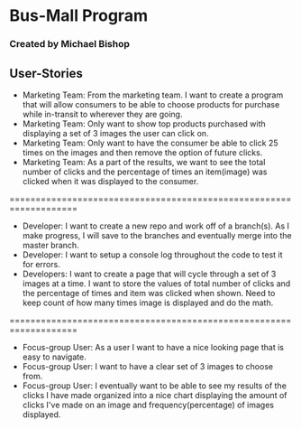 # Bus-Mall Program

### Created by Michael Bishop

## User-Stories

* Marketing Team: From the marketing team. I want to create a program that will allow consumers to be able to choose products for purchase while in-transit to wherever they are going.
* Marketing Team: Only want to show top products purchased with displaying a set of 3 images the user can click on.
* Marketing Team: Only want to have the consumer be able to click 25 times on the images and then remove the option of future clicks.
* Marketing Team: As a part of the results, we want to see the total number of clicks and the percentage of times an item(image) was clicked when it was displayed to the consumer.

===================================================================

* Developer: I want to create a new repo and work off of a branch(s). As I make progress, I will save to the branches and eventually merge into the master branch.
* Developer: I want to setup a console log throughout the code to test it for errors.
* Developers: I want to create a page that will cycle through a set of 3 images at a time. I want to store the values of total number of clicks and the percentage of times and item was clicked when shown. Need to keep count of how many times image is displayed and do the math.

===================================================================

* Focus-group User: As a user I want to have a nice looking page that is easy to navigate.
* Focus-group User: I want to have a clear set of 3 images to choose from.
* Focus-group User: I eventually want to be able to see my results of the clicks I have made organized into a nice chart displaying the amount of clicks I've made on an image and frequency(percentage) of images displayed.  

